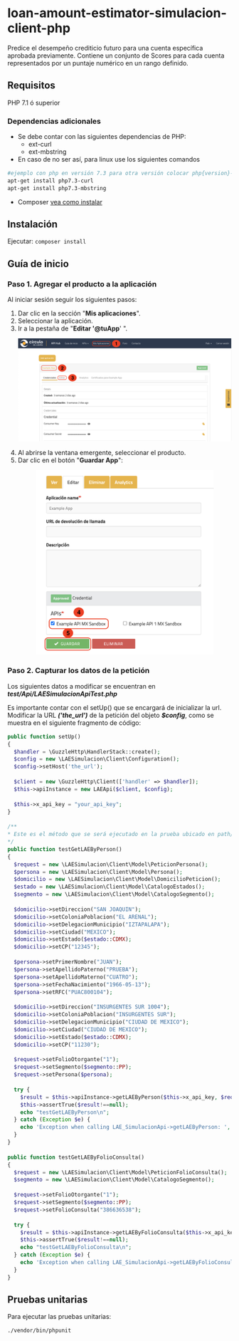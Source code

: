 # loan-amount-estimator-simulacion-client-php

Predice el desempeño crediticio futuro para una cuenta específica aprobada previamente. Contiene un conjunto de Scores para cada cuenta representados por un puntaje numérico en un rango definido.

## Requisitos

PHP 7.1 ó superior

### Dependencias adicionales

- Se debe contar con las siguientes dependencias de PHP:
  - ext-curl
  - ext-mbstring
- En caso de no ser así, para linux use los siguientes comandos

```sh
#ejemplo con php en versión 7.3 para otra versión colocar php{version}-curl
apt-get install php7.3-curl
apt-get install php7.3-mbstring
```

- Composer [vea como instalar][1]

## Instalación

Ejecutar: `composer install`

## Guía de inicio

### Paso 1. Agregar el producto a la aplicación

Al iniciar sesión seguir los siguientes pasos:

1.  Dar clic en la sección "**Mis aplicaciones**".
2.  Seleccionar la aplicación.
3.  Ir a la pestaña de "**Editar '@tuApp**' ".
    <p align="center">
      <img src="https://github.com/APIHub-CdC/imagenes-cdc/blob/master/edit_applications.jpg" width="900">
    </p>
4.  Al abrirse la ventana emergente, seleccionar el producto.
5.  Dar clic en el botón "**Guardar App**":
    <p align="center">
      <img src="https://github.com/APIHub-CdC/imagenes-cdc/blob/master/selected_product.jpg" width="400">
    </p>

### Paso 2. Capturar los datos de la petición

Los siguientes datos a modificar se encuentran en **_test/Api/LAESimulacionApiTest.php_**

Es importante contar con el setUp() que se encargará de inicializar la url. Modificar la URL **_('the_url')_** de la petición del objeto **_\$config_**, como se muestra en el siguiente fragmento de código:

```php
public function setUp()
{
  $handler = \GuzzleHttp\HandlerStack::create();
  $config = new \LAESimulacion\Client\Configuration();
  $config->setHost('the_url');

  $client = new \GuzzleHttp\Client(['handler' => $handler]);
  $this->apiInstance = new LAEApi($client, $config);

  $this->x_api_key = "your_api_key";
}

/**
* Este es el método que se será ejecutado en la prueba ubicado en path/to/repository/test/Api/LAESimulacionApiTest.php
*/
public function testGetLAEByPerson()
{
  $request = new \LAESimulacion\Client\Model\PeticionPersona();
  $persona = new \LAESimulacion\Client\Model\Persona();
  $domicilio = new \LAESimulacion\Client\Model\DomicilioPeticion();        
  $estado = new \LAESimulacion\Client\Model\CatalogoEstados();
  $segmento = new \LAESimulacion\Client\Model\CatalogoSegmento();
      
  $domicilio->setDireccion("SAN JOAQUIN");
  $domicilio->setColoniaPoblacion("EL ARENAL");
  $domicilio->setDelegacionMunicipio("IZTAPALAPA");
  $domicilio->setCiudad("MEXICO");
  $domicilio->setEstado($estado::CDMX);
  $domicilio->setCP("12345");

  $persona->setPrimerNombre("JUAN");
  $persona->setApellidoPaterno("PRUEBA");
  $persona->setApellidoMaterno("CUATRO");
  $persona->setFechaNacimiento("1966-05-13");
  $persona->setRFC("PUAC800104");

  $domicilio->setDireccion("INSURGENTES SUR 1004");
  $domicilio->setColoniaPoblacion("INSURGENTES SUR");
  $domicilio->setDelegacionMunicipio("CIUDAD DE MEXICO");
  $domicilio->setCiudad("CIUDAD DE MEXICO");
  $domicilio->setEstado($estado::CDMX);
  $domicilio->setCP("11230");
    
  $request->setFolioOtorgante("1");
  $request->setSegmento($segmento::PP);
  $request->setPersona($persona);

  try {
    $result = $this->apiInstance->getLAEByPerson($this->x_api_key, $request);
    $this->assertTrue($result!==null);
    echo "testGetLAEByPerson\n";
  } catch (Exception $e) {
    echo 'Exception when calling LAE_SimulacionApi->getLAEByPerson: ', $e->getMessage(), PHP_EOL;
  }
}

public function testGetLAEByFolioConsulta()
{
  $request = new \LAESimulacion\Client\Model\PeticionFolioConsulta();
  $segmento = new \LAESimulacion\Client\Model\CatalogoSegmento();

  $request->setFolioOtorgante("1");
  $request->setSegmento($segmento::PP);
  $request->setFolioConsulta("386636538");
  
  try {
    $result = $this->apiInstance->getLAEByFolioConsulta($this->x_api_key, $request);
    $this->assertTrue($result!==null);
    echo "testGetLAEByFolioConsulta\n";
  } catch (Exception $e) {
    echo 'Exception when calling LAE_SimulacionApi->getLAEByFolioConsulta: ', $e->getMessage(), PHP_EOL;
  }
}
```

## Pruebas unitarias

Para ejecutar las pruebas unitarias:

```sh
./vendor/bin/phpunit
```

[1]: https://getcomposer.org/doc/00-intro.md#installation-linux-unix-macos